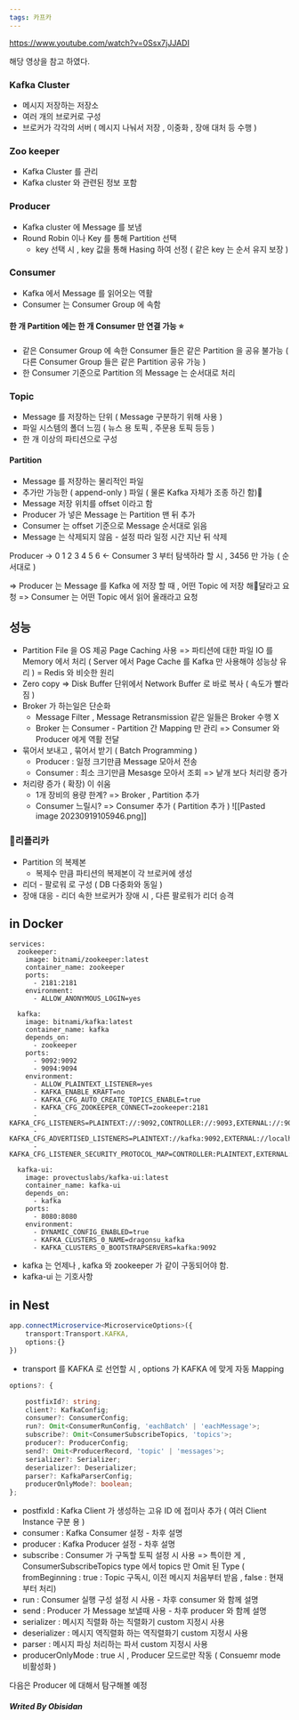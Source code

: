 ```yaml
---
tags: 카프카
---
```

https://www.youtube.com/watch?v=0Ssx7jJJADI

해당 영상을 참고 하였다.
### Kafka Cluster
- 메시지 저장하는 저장소
- 여러 개의 브로커로 구성
- 브로커가 각각의 서버 ( 메시지 나눠서 저장 , 이중화 , 장애 대처 등 수행 )

### Zoo keeper
- Kafka Cluster 를 관리
- Kafka cluster 와 관련된 정보 포함

### Producer
- Kafka cluster 에 Message 를 보냄
- Round Robin 이나 Key 를 통해 Partition 선택
	- key 선택 시 , key 값을 통해 Hasing 하여 선정 ( 같은 key 는 순서 유지 보장 )

### Consumer
- Kafka 에서 Message 를 읽어오는 역활
- Consumer 는 Consumer Group 에 속함
#### 한 개 Partition 에는 한 개 Consumer 만 연결 가능 ⭐️
- 같은 Consumer Group 에 속한 Consumer 들은 같은 Partition 을 공유 불가능
	( 다른 Consumer Group 들은 같은 Partition 공유 가능 )
- 한 Consumer 기준으로 Partition 의 Message 는 순서대로 처리

### Topic
- Message 를 저장하는 단위 ( Message 구분하기 위해 사용 )
- 파일 시스템의 폴더 느낌  ( 뉴스 용 토픽 , 주문용 토픽 등등 )
- 한 개 이상의 파티션으로 구성 

#### Partition
- Message 를 저장하는 물리적인 파일
- 추가만 가능한 ( append-only ) 파일 ( 물론 Kafka 자체가 조종 하긴 함)
- Message 저장 위치를 offset 이라고 함
- Producer 가 넣은 Message 는 Partition 맨 뒤 추가
- Consumer 는 offset 기준으로 Message 순서대로 읽음
- Message 는 삭제되지 않음 - 설정 따라 일정 시간 지난 뒤 삭제 

Producer -> 0 1 2 3 4 5 6 <- Consumer
3 부터 탐색하라 할 시 , 3456 만 가능 ( 순서대로 )



=> Producer 는 Message 를 Kafka 에 저장 할 때 , 어떤 Topic 에 저장 해달라고 요청
=> Consumer 는 어떤 Topic 에서 읽어 올래라고 요청

## 성능
- Partition File 을 OS 제공 Page Caching 사용
	=> 파티션에 대한 파일 IO 를 Memory 에서 처리
	( Server 에서 Page Cache 를 Kafka 만 사용해야 성능상 유리 )
	= Redis 와 비슷한 원리
- Zero copy
	=> Disk Buffer 단위에서 Network Buffer 로 바로 복사 ( 속도가 빨라짐 )
- Broker 가 하는일은 단순화
	- Message Filter , Message Retransmission 같은 일들은 Broker 수행 X
	- Broker 는 Consumer - Partition 간 Mapping 만 관리
	=> Consumer 와 Producer 에게 역활 전달
- 묶어서 보내고 , 묶어서 받기 ( Batch Programming )
	- Producer : 일정 크기만큼 Message 모아서 전송
	- Consumer : 최소 크기만큼 Mesasge 모아서 조회
	=> 낱개 보다 처리량 증가
- 처리량 증가 ( 확장) 이 쉬움
	- 1개 장비의 용량 한계? => Broker , Partition 추가
	- Consumer 느릴시? => Consumer 추가 ( Partition 추가 )
![[Pasted image 20230919105946.png]]

### 리플리카
- Partition 의 복제본
	- 복제수 만큼 파티션의 복제본이 각 브로커에 생성
- 리더 - 팔로워 로 구성 ( DB 다중화와 동일 )
- 장애 대응 - 리더 속한 브로커가 장애 시 , 다른 팔로워가 리더 승격

## in Docker
``` docker-compose
services:
  zookeeper:
    image: bitnami/zookeeper:latest
    container_name: zookeeper
    ports:
      - 2181:2181
    environment:
      - ALLOW_ANONYMOUS_LOGIN=yes

  kafka:
    image: bitnami/kafka:latest
    container_name: kafka
    depends_on:
      - zookeeper
    ports:
      - 9092:9092
      - 9094:9094
    environment:
      - ALLOW_PLAINTEXT_LISTENER=yes
      - KAFKA_ENABLE_KRAFT=no
      - KAFKA_CFG_AUTO_CREATE_TOPICS_ENABLE=true
      - KAFKA_CFG_ZOOKEEPER_CONNECT=zookeeper:2181
      - KAFKA_CFG_LISTENERS=PLAINTEXT://:9092,CONTROLLER://:9093,EXTERNAL://:9094
      - KAFKA_CFG_ADVERTISED_LISTENERS=PLAINTEXT://kafka:9092,EXTERNAL://localhost:9094
      - KAFKA_CFG_LISTENER_SECURITY_PROTOCOL_MAP=CONTROLLER:PLAINTEXT,EXTERNAL:PLAINTEXT,PLAINTEXT:PLAINTEXT

  kafka-ui:
    image: provectuslabs/kafka-ui:latest
    container_name: kafka-ui
    depends_on:
      - kafka
    ports:
      - 8080:8080
    environment:
      - DYNAMIC_CONFIG_ENABLED=true
      - KAFKA_CLUSTERS_0_NAME=dragonsu_kafka
      - KAFKA_CLUSTERS_0_BOOTSTRAPSERVERS=kafka:9092
```

- kafka 는 언제나 , kafka 와 zookeeper 가 같이 구동되어야 함.
- kafka-ui 는 기호사항

## in Nest
``` typescript
app.connectMicroservice<MicroserviceOptions>({
	transport:Transport.KAFKA,
	options:{}
})
```
- transport 를 KAFKA 로 선언할 시 , options 가 KAFKA 에 맞게 자동 Mapping

``` typescript
options?: {

	postfixId?: string;
	client?: KafkaConfig;
	consumer?: ConsumerConfig;
	run?: Omit<ConsumerRunConfig, 'eachBatch' | 'eachMessage'>;
	subscribe?: Omit<ConsumerSubscribeTopics, 'topics'>;
	producer?: ProducerConfig;
	send?: Omit<ProducerRecord, 'topic' | 'messages'>;
	serializer?: Serializer;
	deserializer?: Deserializer;
	parser?: KafkaParserConfig;
	producerOnlyMode?: boolean;
};
```
- postfixId : Kafka Client 가 생성하는 고유 ID 에 접미사 추가 ( 여러 Client Instance 구분 용 )
- consumer : Kafka Consumer 설정 - 차후 설명
- producer : Kafka Producer 설정 - 차후 설명
- subscribe : Consumer 가 구독할 토픽 설정 시 사용
	=> 특이한 게 , ConsumerSubscribeTopics type 에서 topics 만 Omit 된 Type
	( fromBeginning : true : Topic 구독시,  이전 메시지 처음부터 받음 , false : 현재부터 처리)
- run : Consumer 실행 구성 설정 시 사용 - 차후 consumer 와 함께 설명
- send : Producer 가 Message 보낼때 사용 - 차후 producer 와 함께 설명
- serializer : 메시지 직렬화 하는 직렬화기 custom 지정시 사용
- deserializer : 메시지 역직렬화 하는 역직렬화기 custom 지정시 사용
- parser : 메시지 파싱 처리하는 파서 custom 지정시 사용
- producerOnlyMode : true 시 , Producer 모드로만 작동 ( Consuemr mode 비활성화 )

다음은 Producer 에 대해서 탐구해볼 예정

##### Writed By Obisidan